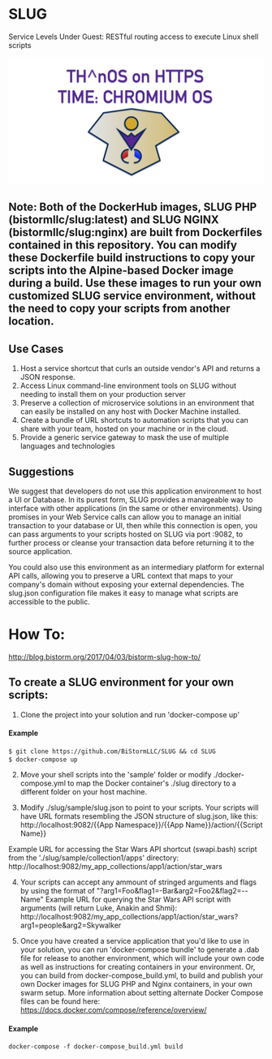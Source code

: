 # SLUG
Service Levels Under Guest: RESTful routing access to execute Linux shell scripts

![Service Levels Under Guest](https://github.com/indiewebconsulting/slug/blob/master/B52EBEB8-F90D-4CE5-9929-070352670638.png)

## Note: Both of the DockerHub images, SLUG PHP (bistormllc/slug:latest) and SLUG NGINX (bistormllc/slug:nginx) are built from Dockerfiles contained in this repository.  You can modify these Dockerfile build instructions to copy your scripts into the Alpine-based Docker image during a build.  Use these images to run your own customized SLUG service environment, without the need to copy your scripts from another location.

## Use Cases
1.  Host a service shortcut that curls an outside vendor's API and returns a JSON response.
2.  Access Linux command-line environment tools on SLUG without needing to install them on your production server
3.  Preserve a collection of microservice solutions in an environment that can easily be installed on any host with Docker Machine installed.
4.  Create a bundle of URL shortcuts to automation scripts that you can share with your team, hosted on your machine or in the cloud.
5.  Provide a generic service gateway to mask the use of multiple languages and technologies

## Suggestions
We suggest that developers do not use this application environment to host a UI or Database.  In its purest form, SLUG provides a manageable way to interface with other applications (in the same or other environments).  Using promises in your Web Service calls can allow you to manage an initial transaction to your database or UI, then while this connection is open, you can pass arguments to your scripts hosted on SLUG via port :9082, to further process or cleanse your transaction data before returning it to the source application.  

You could also use this environment as an intermediary platform for external API calls, allowing you to preserve a URL context that maps to your company's domain without exposing your external dependencies.  The slug.json configuration file makes it easy to manage what scripts are accessible to the public.

# How To:
http://blog.bistorm.org/2017/04/03/bistorm-slug-how-to/

## To create a SLUG environment for your own scripts:

1. Clone the project into your solution and run 'docker-compose up'
#### Example
```
$ git clone https://github.com/BiStormLLC/SLUG && cd SLUG
$ docker-compose up
```
2. Move your shell scripts into the 'sample' folder or modify ./docker-compose.yml to map the Docker container's ./slug directory to a different folder on your host machine.

3. Modify ./slug/sample/slug.json to point to your scripts.  Your scripts will have URL formats resembling the JSON structure of slug.json, like this:
http://localhost:9082/{{App Namespace}}/{{App Name}}/action/{{Script Name}}

Example URL for accessing the Star Wars API shortcut (swapi.bash) script from the './slug/sample/collection1/apps' directory:
http://localhost:9082/my_app_collections/app1/action/star_wars

4. Your scripts can accept any ammount of stringed arguments and flags by using the format of "?arg1=Foo&flag1=-Bar&arg2=Foo2&flag2=--Name"
Example URL for querying the Star Wars API script with arguments (will return Luke, Anakin and Shmi):
http://localhost:9082/my_app_collections/app1/action/star_wars?arg1=people&arg2=Skywalker

5. Once you have created a service application that you'd like to use in your solution, you can run 'docker-compose bundle' to generate a .dab file for release to another environment, which will include your own code as well as instructions for creating containers in your environment.  Or, you can build from docker-compose_build.yml, to build and publish your own Docker images for SLUG PHP and Nginx containers, in your own swarm setup. More information about setting alternate Docker Compose files can be found here:
https://docs.docker.com/compose/reference/overview/

  #### Example
  ```
  docker-compose -f docker-compose_build.yml build
  ```

